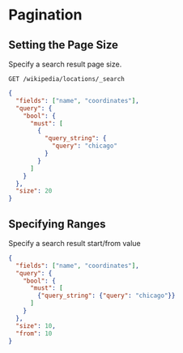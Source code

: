 # Pagination

## Setting the Page Size

Specify a search result page size.

`GET /wikipedia/locations/_search`

```json
{
  "fields": ["name", "coordinates"],
  "query": {
    "bool": {
      "must": [
        {
          "query_string": {
            "query": "chicago"
          }
        }
      ]
    }
  },
  "size": 20
}
```

## Specifying Ranges

Specify a search result start/from value

```json
{
  "fields": ["name", "coordinates"],
  "query": {
    "bool": {
      "must": [
        {"query_string": {"query": "chicago"}}
      ]
    }
  },
  "size": 10,
  "from": 10
}
```